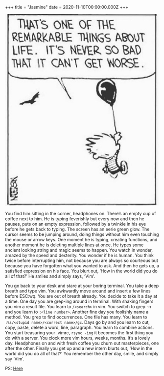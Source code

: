 +++
title =  "Jasmine"
date =  2020-11-10T00:00:00.000Z
+++

![Balloon life](./balloon.jpg)

You find him sitting in the corner, headphones on. There’s an empty cup of coffee next to him. He is typing feverishly but every now and then he pauses, puts on an empty expression, followed by a twinkle in his eye before he gets back to typing. The screen has an eerie green glow. The cursor seems to be jumping around, doing things without him even touching the mouse or arrow keys. One moment he is typing, creating functions, and another moment he is deleting multiple lines at once. He types some ancient looking string and magic seems to happen. You watch in wonder, amazed by the speed and dexterity. You wonder if he is human. You think twice before interrupting him, not because you are always so courteous but because you have forgotten what you wanted to ask. And then he gets up, a satisfied expression on his face. You blurt out, ‘How in the world did you do all of that?’ He smiles and simply says, ‘Vim’.


You go back to your desk and stare at your boring terminal. You take a deep breath and type vim. You awkwardly move around and insert a few lines before ESC:wq. You are out of breath already. You decide to take it a day at a time. One day you are grep-ing around in terminal. With shaking fingers you vim a result file. You learn to `/<search>` in vim. You switch to grep -n and you learn to `:<line number>`. Another fine day you foolishly name a method. You grep to find occurrences. One file has many. You learn to `:%s/<stupid name>/<correct name>/gc`. Days go by and you learn to cut, copy, paste, delete a word, line, paragraph. You learn to combine actions. You start treasuring your .vimrc, `rsync -ing` it becomes the first thing you do with a server. You clock more vim hours, weeks, months. It’s a lovely day. Headphones on and with fresh coffee you churn out masterpieces, one after the other. Finally you get up and a new intern blurts out, ‘How in the world did you do all of that?’ You remember the other day, smile, and simply say ‘Vim’.

PS: [Here](https://github.com/iggredible/Learn-Vim#part-1-learn-to-use-vim-the-smart-way)

